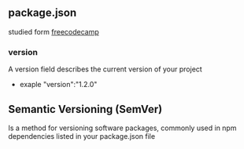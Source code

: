## package.json
studied form [freecodecamp](https://www.freecodecamp.org)

### version

A version field describes the current version of your project

  * exaple "version":"1.2.0"
    
## Semantic Versioning (SemVer)

Is a method for versioning software packages, commonly used in npm dependencies listed in your package.json file
